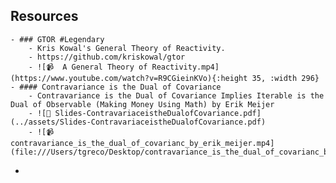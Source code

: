 ## Resources
	- ### GTOR #Legendary
		- Kris Kowal's General Theory of Reactivity.
		- https://github.com/kriskowal/gtor
		- ![📹  A General Theory of Reactivity.mp4](https://www.youtube.com/watch?v=R9CGieinKVo){:height 35, :width 296}
	- #### Contravariance is the Dual of Covariance
		- Contravariance is the Dual of Covariance Implies Iterable is the Dual of Observable (Making Money Using Math) by Erik Meijer
		- ![📄 Slides-ContravariaceistheDualofCovariance.pdf](../assets/Slides-ContravariaceistheDualofCovariance.pdf)
		- ![📹  contravariance_is_the_dual_of_covarianc_by_erik_meijer.mp4](file:///Users/tgreco/Desktop/contravariance_is_the_dual_of_covarianc_by_erik_meijer.mp4)
-